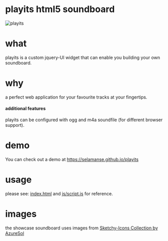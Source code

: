 # playits html5 soundboard


![playits](https://cloud.githubusercontent.com/assets/16484527/19606212/7f67714e-97de-11e6-9dec-3ea1c4ca4c72.PNG)

# what

playits is a custom jquery-UI widget that can enable you building your own soundboard.

# why

a perfect web application for your favourite tracks at your fingertips.

#### additional features

playits can be configured with ogg and m4a soundfile (for different browser support).

# demo

You can check out a demo at https://selamanse.github.io/playits

# usage

please see: [index.html](index.html) and [js/script.js](js/script.js) for reference.

# images

the showcase soundboard uses images from [Sketchy-Icons Collection by AzureSol](http://azuresol.deviantart.com/art/Sketchy-Icons-134668163)
